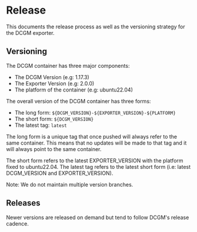 # Release

This documents the release process as well as the versioning strategy for the DCGM exporter.

## Versioning

The DCGM container has three major components:
- The DCGM Version (e.g: 1.17.3)
- The Exporter Version (e.g: 2.0.0)
- The platform of the container (e.g: ubuntu22.04)

The overall version of the DCGM container has three forms:
- The long form: `${DCGM_VERSION}-${EXPORTER_VERSION}-${PLATFORM}`
- The short form: `${DCGM_VERSION}`
- The latest tag: `latest`

The long form is a unique tag that once pushed will always refer to the same container.
This means that no updates will be made to that tag and it will always point to the same container.

The short form refers to the latest EXPORTER_VERSION with the platform fixed to ubuntu22.04.
The latest tag refers to the latest short form (i.e: latest DCGM_VERSION and EXPORTER_VERSION).

Note: We do not maintain multiple version branches.

## Releases

Newer versions are released on demand but tend to follow DCGM's release cadence.
